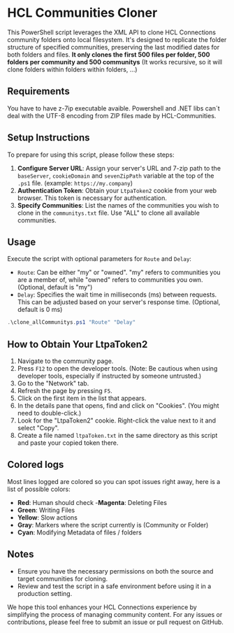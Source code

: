 # HCL Communities Cloner
This PowerShell script leverages the XML API to clone HCL Connections community folders onto local filesystem. It's designed to replicate the folder structure of specified communities, preserving the last modified dates for both folders and files.
 **It only clones the first 500 files per folder, 500 folders per community and 500 communitys** (It works recursive, so it will clone folders within folders within folders, ...)

## Requirements
You have to have z-7ip executable avaible. Powershell and .NET libs can´t deal with the UTF-8 encoding from ZIP files made by HCL-Communities.

## Setup Instructions
To prepare for using this script, please follow these steps:
1. **Configure Server URL**: Assign your server's URL and 7-zip path to the `baseServer`, `cookieDomain` and `sevenZipPath` variable at the top of the `.ps1` file. (example: `https://my.company`)
2. **Authentication Token**: Obtain your `LtpaToken2` cookie from your web browser. This token is necessary for authentication.
3. **Specify Communities**: List the names of the communities you wish to clone in the `communitys.txt` file. Use "ALL" to clone all available communities.

## Usage
Execute the script with optional parameters for `Route` and `Delay`:

- `Route`: Can be either "my" or "owned". "my" refers to communities you are a member of, while "owned" refers to communities you own. (Optional, default is "my")
- `Delay`: Specifies the wait time in milliseconds (ms) between requests. This can be adjusted based on your server's response time. (Optional, default is 0 ms)

```powershell
.\clone_allCommunitys.ps1 "Route" "Delay"
```

## How to Obtain Your LtpaToken2
1. Navigate to the community page.
2. Press `F12` to open the developer tools. (Note: Be cautious when using developer tools, especially if instructed by someone untrusted.)
3. Go to the "Network" tab.
4. Refresh the page by pressing `F5`.
5. Click on the first item in the list that appears.
6. In the details pane that opens, find and click on "Cookies". (You might need to double-click.)
7. Look for the "LtpaToken2" cookie. Right-click the value next to it and select "Copy".
8. Create a file named `ltpaToken.txt` in the same directory as this script and paste your copied token there.

## Colored logs
Most lines logged are colored so you can spot issues right away, here is a list of possible colors:
- **Red**: Human should check
-**Magenta**: Deleting Files
- **Green**: Writing Files
- **Yellow**: Slow actions
- **Gray**: Markers where the script currently is (Community or Folder)
- **Cyan**: Modifying Metadata of files / folders


## Notes
- Ensure you have the necessary permissions on both the source and target communities for cloning.
- Review and test the script in a safe environment before using it in a production setting.

We hope this tool enhances your HCL Connections experience by simplifying the process of managing community content. For any issues or contributions, please feel free to submit an issue or pull request on GitHub.

